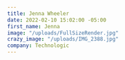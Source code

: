 ```yaml
---
title: Jenna Wheeler
date: 2022-02-10 15:02:00 -05:00
first_name: Jenna
image: "/uploads/FullSizeRender.jpg"
crazy_image: "/uploads/IMG_2388.jpg"
company: Technologic
---
```



